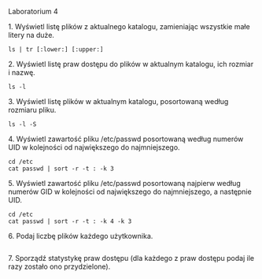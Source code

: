 Laboratorium 4

1\. Wyświetl listę plików z aktualnego katalogu, zamieniając wszystkie małe litery na duże.
```
ls | tr [:lower:] [:upper:]
```
2\. Wyświetl listę praw dostępu do plików w aktualnym katalogu, ich rozmiar i nazwę.
```
ls -l
```
3\. Wyświetl listę plików w aktualnym katalogu, posortowaną według rozmiaru pliku.
```
ls -l -S
```
4\. Wyświetl zawartość pliku /etc/passwd posortowaną według numerów UID w kolejności od największego do najmniejszego.
```
cd /etc
cat passwd | sort -r -t : -k 3
```
5\. Wyświetl zawartość pliku /etc/passwd posortowaną najpierw według numerów GID w kolejności od największego do najmniejszego, a następnie UID.
```
cd /etc
cat passwd | sort -r -t : -k 4 -k 3
```
6\. Podaj liczbę plików każdego użytkownika.
```

```
7\. Sporządź statystykę praw dostępu (dla każdego z praw dostępu podaj ile razy zostało ono przydzielone).
```

```
